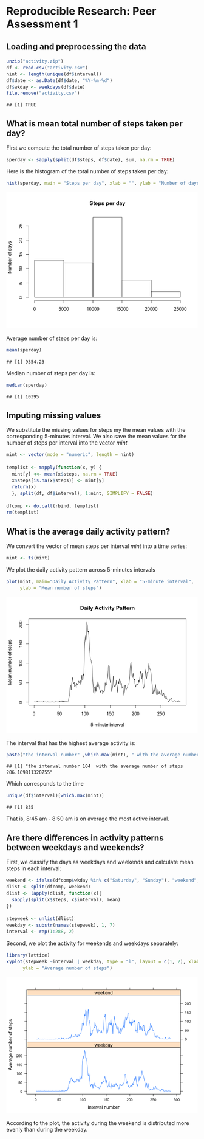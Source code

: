 # Reproducible Research: Peer Assessment 1


## Loading and preprocessing the data

```r
unzip("activity.zip")
df <- read.csv("activity.csv")
nint <- length(unique(df$interval))
df$date <- as.Date(df$date, "%Y-%m-%d")
df$wkday <- weekdays(df$date)
file.remove("activity.csv")
```

```
## [1] TRUE
```

## What is mean total number of steps taken per day?
First we compute the total number of steps taken per day:


```r
sperday <- sapply(split(df$steps, df$date), sum, na.rm = TRUE)
```

Here is the histogram of the total number of steps taken per day:

```r
hist(sperday, main = "Steps per day", xlab = "", ylab = "Number of days")
```

![](./PA1_template_files/figure-html/histmday-1.png) 

Average number of steps per day is:


```r
mean(sperday)
```

```
## [1] 9354.23
```

Median number of steps per day is:


```r
median(sperday)
```

```
## [1] 10395
```

## Imputing missing values

We substitute the missing values for steps my the mean values with the corresponding 5-minutes interval. We also save the mean values for the number of steps per interval into the vector *mint*


```r
mint <- vector(mode = "numeric", length = nint)

templist <- mapply(function(x, y) {
  mint[y] <<- mean(x$steps, na.rm = TRUE)
  x$steps[is.na(x$steps)] <- mint[y]
  return(x)
  }, split(df, df$interval), 1:nint, SIMPLIFY = FALSE)

dfcomp <- do.call(rbind, templist)
rm(templist)
```

## What is the average daily activity pattern?

We convert the vector of mean steps per interval *mint* into a time series:

```r
mint <- ts(mint)
```

We plot the daily activity pattern across 5-minutes intervals


```r
plot(mint, main="Daily Activity Pattern", xlab = "5-minute interval",
     ylab = "Mean number of steps")
```

![](./PA1_template_files/figure-html/mintplot-1.png) 

The interval that has the highest average activity is:

```r
paste("the interval number" ,which.max(mint), " with the average number of steps ", max(mint))
```

```
## [1] "the interval number 104  with the average number of steps  206.169811320755"
```

Which corresponds to the time

```r
unique(df$interval)[which.max(mint)]
```

```
## [1] 835
```
That is, 8:45 am - 8:50 am is on average the most active interval.

## Are there differences in activity patterns between weekdays and weekends?

First, we classify the days as weekdays and weekends and calculate mean steps in each interval:


```r
weekend <- ifelse(dfcomp$wkday %in% c("Saturday", "Sunday"), "weekend", "weekday")
dlist <- split(dfcomp, weekend)
dlist <- lapply(dlist, function(x){
  sapply(split(x$steps, x$interval), mean)
})

stepweek <- unlist(dlist)
weekday <- substr(names(stepweek), 1, 7)
interval <- rep(1:288, 2)
```

Second, we plot the activity for weekends and weekdays separately:


```r
library(lattice)
xyplot(stepweek ~interval | weekday, type = "l", layout = c(1, 2), xlab = "Interval number",
      ylab = "Average number of steps")
```

![](./PA1_template_files/figure-html/weekplot-1.png) 

According to the plot, the activity during the weekend is distributed more evenly than during the weekday.
